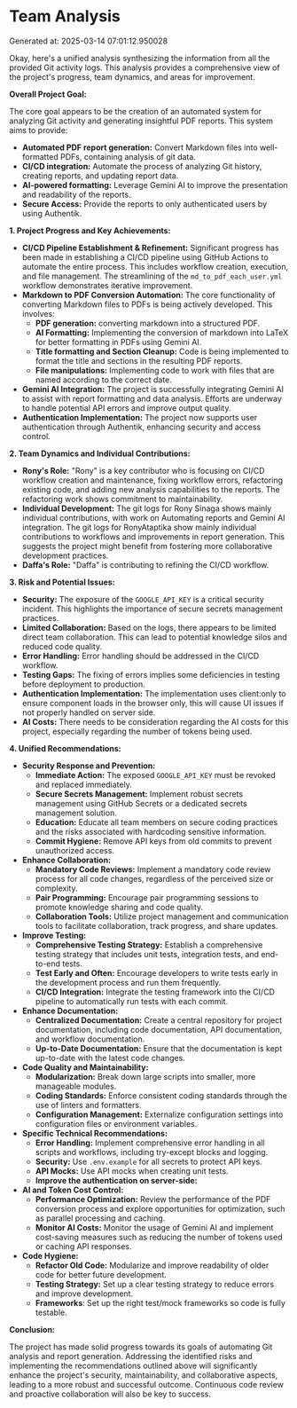 # Team Analysis
Generated at: 2025-03-14 07:01:12.950028

Okay, here's a unified analysis synthesizing the information from all the provided Git activity logs. This analysis provides a comprehensive view of the project's progress, team dynamics, and areas for improvement.

**Overall Project Goal:**

The core goal appears to be the creation of an automated system for analyzing Git activity and generating insightful PDF reports. This system aims to provide:

*   **Automated PDF report generation:** Convert Markdown files into well-formatted PDFs, containing analysis of git data.
*   **CI/CD integration:** Automate the process of analyzing Git history, creating reports, and updating report data.
*   **AI-powered formatting:** Leverage Gemini AI to improve the presentation and readability of the reports.
*   **Secure Access:** Provide the reports to only authenticated users by using Authentik.

**1. Project Progress and Key Achievements:**

*   **CI/CD Pipeline Establishment & Refinement:** Significant progress has been made in establishing a CI/CD pipeline using GitHub Actions to automate the entire process. This includes workflow creation, execution, and file management. The streamlining of the `md_to_pdf_each_user.yml` workflow demonstrates iterative improvement.
*   **Markdown to PDF Conversion Automation:** The core functionality of converting Markdown files to PDFs is being actively developed. This involves:
    *   **PDF generation:** converting markdown into a structured PDF.
    *   **AI Formatting:** Implementing the conversion of markdown into LaTeX for better formatting in PDFs using Gemini AI.
    *   **Title formatting and Section Cleanup:** Code is being implemented to format the title and sections in the resulting PDF reports.
    *   **File manipulations:** Implementing code to work with files that are named according to the correct date.
*   **Gemini AI Integration:** The project is successfully integrating Gemini AI to assist with report formatting and data analysis.  Efforts are underway to handle potential API errors and improve output quality.
*   **Authentication Implementation:** The project now supports user authentication through Authentik, enhancing security and access control.

**2. Team Dynamics and Individual Contributions:**

*   **Rony's Role:** "Rony" is a key contributor who is focusing on CI/CD workflow creation and maintenance, fixing workflow errors, refactoring existing code, and adding new analysis capabilities to the reports. The refactoring work shows commitment to maintainability.
*   **Individual Development:** The git logs for Rony Sinaga shows mainly individual contributions, with work on Automating reports and Gemini AI integration. The git logs for RonyAtaptika show mainly individual contributions to workflows and improvements in report generation. This suggests the project might benefit from fostering more collaborative development practices.
*   **Daffa's Role:** "Daffa" is contributing to refining the CI/CD workflow.

**3. Risk and Potential Issues:**

*   **Security:**  The exposure of the `GOOGLE_API_KEY` is a critical security incident. This highlights the importance of secure secrets management practices.
*   **Limited Collaboration:** Based on the logs, there appears to be limited direct team collaboration.  This can lead to potential knowledge silos and reduced code quality.
*   **Error Handling:** Error handling should be addressed in the CI/CD workflow.
*   **Testing Gaps:** The fixing of errors implies some deficiencies in testing before deployment to production.
*   **Authentication Implementation:** The implementation uses client:only to ensure component loads in the browser only, this will cause UI issues if not properly handled on server side.
*   **AI Costs:** There needs to be consideration regarding the AI costs for this project, especially regarding the number of tokens being used.

**4. Unified Recommendations:**

*   **Security Response and Prevention:**
    *   **Immediate Action:** The exposed `GOOGLE_API_KEY` must be revoked and replaced immediately.
    *   **Secure Secrets Management:** Implement robust secrets management using GitHub Secrets or a dedicated secrets management solution.
    *   **Education:** Educate all team members on secure coding practices and the risks associated with hardcoding sensitive information.
    *   **Commit Hygiene:** Remove API keys from old commits to prevent unauthorized access.
*   **Enhance Collaboration:**
    *   **Mandatory Code Reviews:** Implement a mandatory code review process for all code changes, regardless of the perceived size or complexity.
    *   **Pair Programming:** Encourage pair programming sessions to promote knowledge sharing and code quality.
    *   **Collaboration Tools:** Utilize project management and communication tools to facilitate collaboration, track progress, and share updates.
*   **Improve Testing:**
    *   **Comprehensive Testing Strategy:** Establish a comprehensive testing strategy that includes unit tests, integration tests, and end-to-end tests.
    *   **Test Early and Often:** Encourage developers to write tests early in the development process and run them frequently.
    *   **CI/CD Integration:** Integrate the testing framework into the CI/CD pipeline to automatically run tests with each commit.
*   **Enhance Documentation:**
    *   **Centralized Documentation:** Create a central repository for project documentation, including code documentation, API documentation, and workflow documentation.
    *   **Up-to-Date Documentation:** Ensure that the documentation is kept up-to-date with the latest code changes.
*   **Code Quality and Maintainability:**
    *   **Modularization:** Break down large scripts into smaller, more manageable modules.
    *   **Coding Standards:** Enforce consistent coding standards through the use of linters and formatters.
    *   **Configuration Management:** Externalize configuration settings into configuration files or environment variables.
*   **Specific Technical Recommendations:**
    *   **Error Handling:** Implement comprehensive error handling in all scripts and workflows, including try-except blocks and logging.
    *   **Security:** Use `.env.example` for all secrets to protect API keys.
    *   **API Mocks:** Use API mocks when creating unit tests.
    *   **Improve the authentication on server-side:**
*   **AI and Token Cost Control:**
    *   **Performance Optimization:** Review the performance of the PDF conversion process and explore opportunities for optimization, such as parallel processing and caching.
    *   **Monitor AI Costs:** Monitor the usage of Gemini AI and implement cost-saving measures such as reducing the number of tokens used or caching API responses.
*   **Code Hygiene:**
    *   **Refactor Old Code:** Modularize and improve readability of older code for better future development.
    *   **Testing Strategy:** Set up a clear testing strategy to reduce errors and improve development.
    *   **Frameworks**: Set up the right test/mock frameworks so code is fully testable.

**Conclusion:**

The project has made solid progress towards its goals of automating Git analysis and report generation. Addressing the identified risks and implementing the recommendations outlined above will significantly enhance the project's security, maintainability, and collaborative aspects, leading to a more robust and successful outcome. Continuous code review and proactive collaboration will also be key to success.
